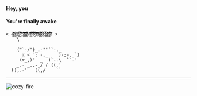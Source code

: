 #### Hey, you
#### You're finally awake



```
< 4̷̨̡̣̥̟͉͚̩͎̜̟̲̳͔̜̼̂̈́́̔͑͌̓̏̈́̈́̍̃̈͂͛̑ͅ0̶̢̺͓̹̜̗̝̰̒̉̚̕͝3̷̛̒͑͒͋ͅ:̷̢̨̦̗͙̤̠̩̺̳̿͜ ̷̰̳̬̈́̿̅͌̍̈́̊̈́̆̃̀͛̔̕m̷̧̨̱̥̖̺̯͙̹̑͆̾͋̏̃̈̋̀͌̍̑r̷̢̛̛͚̦̬͇̳͊͂̇͋͆̅̎̌̆̐̓̃͝͝͝a̵̧̜͓̳̖̞̯̼̪͙͐͒̊̍̾̏́̏͊̿̈́́̈͊̏̅́͜ͅͅͅẇ̵̨̯̻̠͆̈̽̾̌̃̂͘͝͝r̴̢̧͎͙͙̰̉̋͋̀̃̈̚͝͝ ̴̫̑̂̃̈͌͑͑̀̏̅̃̀̈́́̀̉͝f̴̛̖͎̊̊̌͋̐̎o̶̳͒̋͒̏̍̉̃̀̓̈́r̷̙̀̍͆͒̀̅͌̍͌̈́͒̄̀̈͒̚͘ḅ̴̱͉̣͎̻͎͚̝̫̫̭̦̝̻̗̭̅̆͛̓͑̀̚i̴̛̮͍̲͚̳͑̑͐̄̆̒͗̈́͂̄̀͘͝͝͝d̸̠̤̼͕̜͔̝̠͎̣̈̇̊́͊̈̕d̶̡̧̩̘̭̯̘͇̼͉̥̙̔̏̿̊̋̿͗ȩ̷̖̺̬̪̰̠̭̖̥̼̙̝̰̳̾̈́͑̆͒̆̒̓͐͋̎͂̆̓̕̕̕͜ñ̶̢̺̤̱̺̠̫̮̳̦̱̣̘̻̠͖͌́́̾̿̏̈̂́͝? >  
    \

    ("`-/")_.-'"``-._
      x < `; -._    )-;-,_`)
     (v_,)'  _  )`-.\  ``-'
    _.- _..-_/ / ((.'
  ((,.-'   ((,/    ``
```

---
![cozy-fire](https://github.com/user-attachments/assets/ebe1d996-37a6-444d-bb65-5d10ac60b99f)

